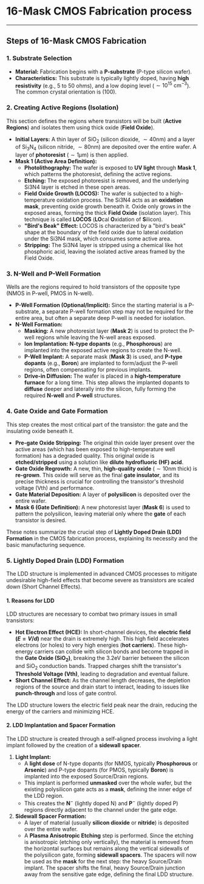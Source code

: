 
# **16-Mask CMOS Fabrication process**
---

## Steps of 16-Mask CMOS Fabrication

### 1. Substrate Selection

* **Material:** Fabrication begins with a **P-substrate** (P-type silicon wafer).
* **Characteristics:** This substrate is typically lightly doped, having **high resistivity** (e.g., $5$ to $50$ ohms), and a low doping level ($\sim 10^{15} \text{ cm}^{-3}$). The common crystal orientation is $(100)$.


### 2. Creating Active Regions (Isolation)

This section defines the regions where transistors will be built (**Active Regions**) and isolates them using thick oxide (**Field Oxide**).

* **Initial Layers:** A thin layer of $\text{SiO}_2$ (silicon dioxide, $\sim 40\text{nm}$) and a layer of $\text{Si}_3\text{N}_4$ (silicon nitride, $\sim 80\text{nm}$) are deposited over the entire wafer. A layer of **photoresist** ($\sim 1\mu\text{m}$) is then applied.
* **Mask 1 (Active Area Definition):**
    * **Photolithography:** The wafer is exposed to **UV light** through **Mask 1**, which patterns the photoresist, defining the active regions.
    * **Etching:** The exposed photoresist is removed, and the underlying $\text{Si}3\text{N}4$ layer is etched in these open areas.
    * **Field Oxide Growth (LOCOS):** The wafer is subjected to a high-temperature oxidation process. The $\text{Si}3\text{N}4$ acts as an **oxidation mask**, preventing oxide growth beneath it. Oxide only grows in the exposed areas, forming the thick **Field Oxide** (isolation layer). This technique is called **LOCOS** (**LO**cal **O**xidation of **S**ilicon).
    * **"Bird's Beak" Effect:** LOCOS is characterized by a "bird's beak" shape at the boundary of the field oxide due to lateral oxidation under the $\text{Si}3\text{N}4$ mask, which consumes some active area.
    * **Stripping:** The $\text{Si}3\text{N}4$ layer is stripped using a chemical like hot phosphoric acid, leaving the isolated active areas framed by the Field Oxide.


### 3. N-Well and P-Well Formation

Wells are the regions required to hold transistors of the opposite type (NMOS in P-well, PMOS in N-well).

* **P-Well Formation (Optional/Implicit):** Since the starting material is a P-substrate, a separate P-well formation step may not be required for the entire area, but often a separate deep P-well is needed for isolation.
* **N-Well Formation:**
    * **Masking:** A new photoresist layer (**Mask 2**) is used to protect the P-well regions while leaving the N-well areas exposed.
    * **Ion Implantation:** **N-type dopants** (e.g., **Phosphorous**) are implanted into the exposed active regions to create the N-well.
    * **P-Well Implant:** A separate mask (**Mask 3**) is used, and **P-type dopants** (e.g., **Boron**) are implanted to form/adjust the P-well regions, often compensating for previous implants.
    * **Drive-in Diffusion:** The wafer is placed in a **high-temperature furnace** for a long time. This step allows the implanted dopants to **diffuse** deeper and laterally into the silicon, fully forming the required **N-well** and **P-well** structures.


### 4. Gate Oxide and Gate Formation

This step creates the most critical part of the transistor: the gate and the insulating oxide beneath it.

* **Pre-gate Oxide Stripping:** The original thin oxide layer present over the active areas (which has been exposed to high-temperature well formation) has a degraded quality. This original oxide is **etched/stripped** using a solution like **dilute hydrofluoric (HF) acid**.
* **Gate Oxide Regrowth:** A new, thin, **high-quality oxide** ($\sim 10\text{nm}$ thick) is **re-grown**. This oxide will serve as the final **gate insulator**, and its precise thickness is crucial for controlling the transistor's threshold voltage ($\text{Vth}$) and performance.
* **Gate Material Deposition:** A layer of **polysilicon** is deposited over the entire wafer.
* **Mask 6 (Gate Definition):** A new photoresist layer (**Mask 6**) is used to pattern the polysilicon, leaving material only where the **gate** of each transistor is desired.


These notes summarize the crucial step of **Lightly Doped Drain (LDD) Formation** in the CMOS fabrication process, explaining its necessity and the basic manufacturing sequence.

### 5. Lightly Doped Drain (LDD) Formation

The LDD structure is implemented in advanced CMOS processes to mitigate undesirable high-field effects that become severe as transistors are scaled down (Short Channel Effects).

#### 1. Reasons for LDD

LDD structures are necessary to combat two primary issues in small transistors:

* **Hot Electron Effect (HCE):** In short-channel devices, the **electric field ($E = V/d$)** near the drain is extremely high. This high field accelerates electrons (or holes) to very high energies (**hot carriers**). These high-energy carriers can collide with silicon bonds and become trapped in the **Gate Oxide ($\text{SiO}_2$)**, breaking the $3.2\text{eV}$ barrier between the silicon and $\text{SiO}_2$ conduction bands. Trapped charges shift the transistor's **Threshold Voltage ($\text{Vth}$)**, leading to degradation and eventual failure.
* **Short Channel Effect:** As the channel length decreases, the depletion regions of the source and drain start to interact, leading to issues like **punch-through** and loss of gate control.

The LDD structure lowers the electric field peak near the drain, reducing the energy of the carriers and minimizing HCE.

#### 2. LDD Implantation and Spacer Formation

The LDD structure is created through a self-aligned process involving a light implant followed by the creation of a **sidewall spacer**.

1.  **Light Implant:**
    * A **light dose** of N-type dopants (for NMOS, typically **Phosphorous** or **Arsenic**) and P-type dopants (for PMOS, typically **Boron**) is implanted into the exposed Source/Drain regions.
    * This implant is performed **unmasked** over the whole wafer, but the existing polysilicon gate acts as a **mask**, defining the inner edge of the LDD region.
    * This creates the $\mathbf{N}^{-}$ (lightly doped N) and $\mathbf{P}^{-}$ (lightly doped P) regions directly adjacent to the channel under the gate edge. 
2.  **Sidewall Spacer Formation:**
    * A layer of material (usually **silicon dioxide** or **nitride**) is deposited over the entire wafer.
    * A **Plasma Anisotropic Etching** step is performed. Since the etching is anisotropic (etching only vertically), the material is removed from the horizontal surfaces but remains along the vertical sidewalls of the polysilicon gate, forming **sidewall spacers**. 
The spacers will now be used as the **mask** for the next step: the heavy Source/Drain implant. The spacer shifts the final, heavy Source/Drain junction away from the sensitive gate edge, defining the final LDD structure.


